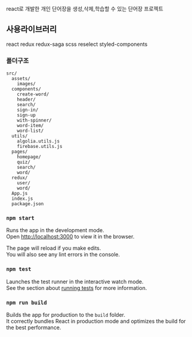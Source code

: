 react로 개발한 
개인 단어장을 생성,삭제,학습할 수 있는 단어장 프로젝트

## 사용라이브러리
react
redux
redux-saga
scss
reselect
styled-components

### 폴더구조

```
src/
  assets/
    images/
  components/
    create-word/
    header/
    search/
    sign-in/
    sign-up
    with-spinner/
    word-item/
    word-list/
  utils/
    algolia.utils.js
    firebase.utils.js
  pages/
    homepage/
    quiz/
    search/
    word/
  redux/
    user/
    word/
  App.js
  index.js  
  package.json

```

### `npm start`

Runs the app in the development mode.<br />
Open [http://localhost:3000](http://localhost:3000) to view it in the browser.

The page will reload if you make edits.<br />
You will also see any lint errors in the console.

### `npm test`

Launches the test runner in the interactive watch mode.<br />
See the section about [running tests](https://facebook.github.io/create-react-app/docs/running-tests) for more information.

### `npm run build`

Builds the app for production to the `build` folder.<br />
It correctly bundles React in production mode and optimizes the build for the best performance.



